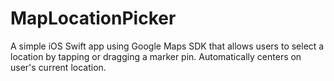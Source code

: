 # MapLocationPicker
A simple iOS Swift app using Google Maps SDK that allows users to select a location by tapping or dragging a marker pin. Automatically centers on user's current location.

